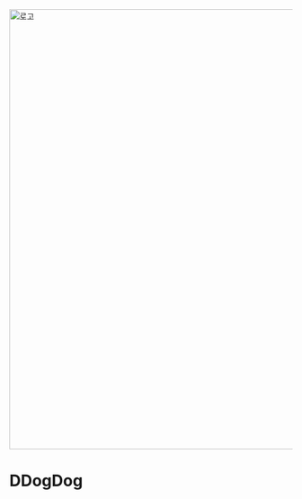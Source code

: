 
<img width="783" alt="로고" src="https://github.com/JaeyoungAhn/ddog_dog/assets/39547923/3a7c5cf0-ebc4-44e1-b742-c49b5bb917c4">  

# DDogDog

